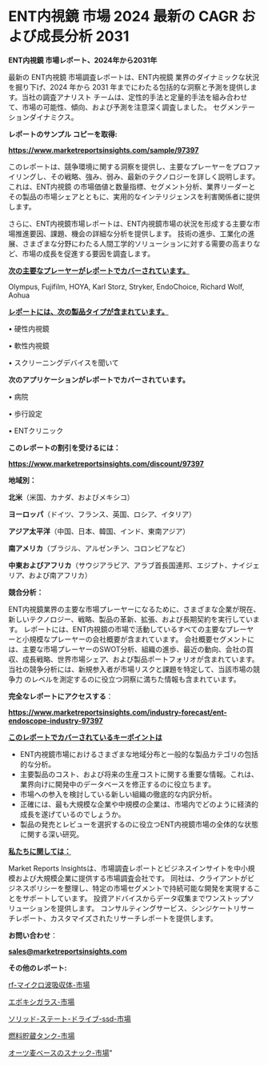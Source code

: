 # ENT内視鏡 市場 2024 最新の CAGR および成長分析 2031

<strong>ENT内視鏡 市場レポート、2024年から2031年</strong>

最新の ENT内視鏡 市場調査レポートは、ENT内視鏡 業界のダイナミックな状況を掘り下げ、2024 年から 2031 年までにわたる包括的な洞察と予測を提供します。当社の調査アナリスト チームは、定性的手法と定量的手法を組み合わせて、市場の可能性、傾向、および予測を注意深く調査しました。 セグメンテーションダイナミクス。



<strong>レポートのサンプル コピーを取得:</strong> <a href=https://www.marketreportsinsights.com/sample/97397>

<strong><u>https://www.marketreportsinsights.com/sample/97397</u></strong></a>

このレポートは、競争環境に関する洞察を提供し、主要なプレーヤーをプロファイリングし、その戦略、強み、弱み、最新のテクノロジーを詳しく説明します。 これは、ENT内視鏡 の市場価値と数量指標、セグメント分析、業界リーダーとその製品の市場シェアとともに、実用的なインテリジェンスを利害関係者に提供します。

さらに、ENT内視鏡市場レポートは、ENT内視鏡市場の状況を形成する主要な市場推進要因、課題、機会の詳細な分析を提供します。 技術の進歩、工業化の進展、さまざまな分野にわたる人間工学的ソリューションに対する需要の高まりなど、市場の成長を促進する要因を調査します。



<strong><u>次の主要なプレーヤーがレポートでカバーされています。</u></strong>

Olympus, Fujifilm, HOYA, Karl Storz, Stryker, EndoChoice, Richard Wolf, Aohua



<strong><u><b>レポートには、次の製品タイプが含まれています。</b></u></strong>

• 硬性内視鏡

• 軟性内視鏡

• スクリーニングデバイスを聞いて



<strong><b>次のアプリケーションがレポートでカバーされています。</b></strong>

• 病院

• 歩行設定

• ENTクリニック



<strong><b>このレポートの割引を受けるには：</b></strong><a href=https://www.marketreportsinsights.com/discount/97397>

<strong><u>https://www.marketreportsinsights.com/discount/97397</u></strong></a>



<strong>地域別：</strong>



<strong>北米</strong>（米国、カナダ、およびメキシコ）



<strong>ヨーロッパ</strong>（ドイツ、フランス、英国、ロシア、イタリア）



<strong>アジア太平洋</strong>（中国、日本、韓国、インド、東南アジア）



<strong>南アメリカ</strong>（ブラジル、アルゼンチン、コロンビアなど）



<strong>中東およびアフリカ</strong>（サウジアラビア、アラブ首長国連邦、エジプト、ナイジェリア、および南アフリカ）



<strong>競合分析：</strong>

ENT内視鏡業界の主要な市場プレーヤーになるために、さまざまな企業が現在、新しいテクノロジー、戦略、製品の革新、拡張、および長期契約を実行しています。 レポートには、ENT内視鏡の市場で活動しているすべての主要なプレーヤーと小規模なプレーヤーの会社概要が含まれています。 会社概要セグメントには、主要な市場プレーヤーのSWOT分析、組織の進歩、最近の動向、会社の買収、成長戦略、世界市場シェア、および製品ポートフォリオが含まれています。 当社の競争分析には、新規参入者が市場リスクと課題を特定して、当該市場の競争力 のレベルを測定するのに役立つ洞察に満ちた情報も含まれています。



<strong>完全なレポートにアクセスする</strong>：

<a href=https://www.marketreportsinsights.com/industry-forecast/ent-endoscope-industry-97397>

<strong><u>https://www.marketreportsinsights.com/industry-forecast/ent-endoscope-industry-97397</u></strong></a>



<strong><u><b>このレポートでカバーされているキーポイントは</b></u></strong>
<ul>
  <li>ENT内視鏡市場におけるさまざまな地域分布と一般的な製品カテゴリの包括的な分析。</li>
  <li>主要製品のコスト、および将来の生産コストに関する重要な情報。これは、業界向けに開発中のデータベースを修正するのに役立ちます。</li>
  <li>市場への参入を検討している新しい組織の徹底的な内訳分析。</li>
  <li>正確には、最も大規模な企業や中規模の企業は、市場内でどのように経済的成長を遂げているのでしょうか。</li>
  <li>製品の発売とレビューを選択するのに役立つENT内視鏡市場の全体的な状態に関する深い研究。</li>
</ul>


<strong><u><b>私たちに関しては：</b></u></strong>

Market Reports Insightsは、市場調査レポートとビジネスインサイトを中小規模および大規模企業に提供する市場調査会社です。 同社は、クライアントがビジネスポリシーを整理し、特定の市場セグメントで持続可能な開発を実現することをサポートしています。 投資アドバイスからデータ収集までワンストップソリューションを提供します。 コンサルティングサービス、シンジケートリサーチレポート、カスタマイズされたリサーチレポートを提供します。



<strong><b>お問い合わせ</b></strong>：

<a href=mailto:sales@marketreportsinsights.com>

<strong><u>sales@marketreportsinsights.com</u></strong></a>



<strong>その他のレポート:</strong>

<a href=https://www.linkedin.com/pulse/rf-マイクロ波吸収体-市場-2023-swot-分析と最新イノベーション-2030-pr-news-hub-vwp2f/>rf-マイクロ波吸収体-市場</a>

<a href=https://www.linkedin.com/pulse/エポキシガラス-市場-2023-最新の-cagr-および成長分析-2030-fbinf/>エポキシガラス-市場</a>

<a href=https://www.linkedin.com/pulse/ソリッド-ステート-ドライブ-ssd-市場-2023-総合分析と事業成長戦略-2030-market-tribunal-iwfdf/>ソリッド-ステート-ドライブ-ssd-市場</a>

<a href=https://www.linkedin.com/pulse/燃料貯蔵タンク-市場-2023-最新の-cagr-および成長分析-2030-pr-news-hub-ssihf/>燃料貯蔵タンク-市場</a>

<a href=https://www.linkedin.com/pulse/オーツ麦ベースのスナック-市場-2023-swot-分析と成長率-2030-ggqef/>オーツ麦ベースのスナック-市場</a>"
